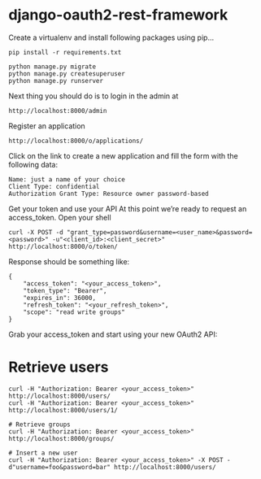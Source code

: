 # django-oauth2-rest-framework

Create a virtualenv and install following packages using pip...

```
pip install -r requirements.txt

python manage.py migrate
python manage.py createsuperuser
python manage.py runserver
```

Next thing you should do is to login in the admin at

```
http://localhost:8000/admin

```

Register an application

```
http://localhost:8000/o/applications/

```

Click on the link to create a new application and fill the form with the following data:

    Name: just a name of your choice
    Client Type: confidential
    Authorization Grant Type: Resource owner password-based

Get your token and use your API
At this point we’re ready to request an access_token. Open your shell

```
curl -X POST -d "grant_type=password&username=<user_name>&password=<password>" -u"<client_id>:<client_secret>" http://localhost:8000/o/token/
```

Response should be something like:
```
{
    "access_token": "<your_access_token>",
    "token_type": "Bearer",
    "expires_in": 36000,
    "refresh_token": "<your_refresh_token>",
    "scope": "read write groups"
}
```

Grab your access_token and start using your new OAuth2 API:

# Retrieve users
```
curl -H "Authorization: Bearer <your_access_token>" http://localhost:8000/users/
curl -H "Authorization: Bearer <your_access_token>" http://localhost:8000/users/1/

# Retrieve groups
curl -H "Authorization: Bearer <your_access_token>" http://localhost:8000/groups/

# Insert a new user
curl -H "Authorization: Bearer <your_access_token>" -X POST -d"username=foo&password=bar" http://localhost:8000/users/

```




